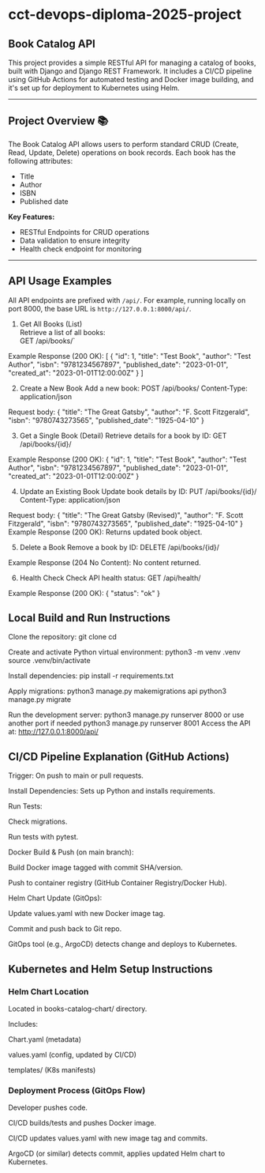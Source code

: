 # cct-devops-diploma-2025-project

## Book Catalog API

This project provides a simple RESTful API for managing a catalog of books, built with Django and Django REST Framework. It includes a CI/CD pipeline using GitHub Actions for automated testing and Docker image building, and it's set up for deployment to Kubernetes using Helm.

---

## Project Overview 📚

The Book Catalog API allows users to perform standard CRUD (Create, Read, Update, Delete) operations on book records. Each book has the following attributes:

- Title
- Author
- ISBN
- Published date

**Key Features:**

- RESTful Endpoints for CRUD operations  
- Data validation to ensure integrity  
- Health check endpoint for monitoring  

---

## API Usage Examples

All API endpoints are prefixed with `/api/`. For example, running locally on port 8000, the base URL is `http://127.0.0.1:8000/api/`.

1. Get All Books (List)  
Retrieve a list of all books:  
GET /api/books/`

Example Response (200 OK): 
[
  {
    "id": 1,
    "title": "Test Book",
    "author": "Test Author",
    "isbn": "9781234567897",
    "published_date": "2023-01-01",
    "created_at": "2023-01-01T12:00:00Z"
  }
]

2. Create a New Book
Add a new book:
POST /api/books/
Content-Type: application/json

Request body:
{
  "title": "The Great Gatsby",
  "author": "F. Scott Fitzgerald",
  "isbn": "9780743273565",
  "published_date": "1925-04-10"
}

3. Get a Single Book (Detail)
Retrieve details for a book by ID:
GET /api/books/{id}/

Example Response (200 OK):
{
  "id": 1,
  "title": "Test Book",
  "author": "Test Author",
  "isbn": "9781234567897",
  "published_date": "2023-01-01",
  "created_at": "2023-01-01T12:00:00Z"
}

4. Update an Existing Book
Update book details by ID:
PUT /api/books/{id}/
Content-Type: application/json

Request body:
{
  "title": "The Great Gatsby (Revised)",
  "author": "F. Scott Fitzgerald",
  "isbn": "9780743273565",
  "published_date": "1925-04-10"
}
Example Response (200 OK): Returns updated book object.

5. Delete a Book
Remove a book by ID:
DELETE /api/books/{id}/

Example Response (204 No Content): No content returned.

6. Health Check
Check API health status:
GET /api/health/

Example Response (200 OK):
{
  "status": "ok"
}

## Local Build and Run Instructions
Clone the repository:
git clone <your-repository-url>
cd <your-repository-directory>

Create and activate Python virtual environment:
python3 -m venv .venv
source .venv/bin/activate

Install dependencies:
pip install -r requirements.txt

Apply migrations:
python3 manage.py makemigrations api
python3 manage.py migrate

Run the development server:
python3 manage.py runserver 8000
or use another port if needed
python3 manage.py runserver 8001
Access the API at:
http://127.0.0.1:8000/api/

## CI/CD Pipeline Explanation (GitHub Actions)
Trigger: On push to main or pull requests.

Install Dependencies: Sets up Python and installs requirements.

Run Tests:

Check migrations.

Run tests with pytest.

Docker Build & Push (on main branch):

Build Docker image tagged with commit SHA/version.

Push to container registry (GitHub Container Registry/Docker Hub).

Helm Chart Update (GitOps):

Update values.yaml with new Docker image tag.

Commit and push back to Git repo.

GitOps tool (e.g., ArgoCD) detects change and deploys to Kubernetes.

## Kubernetes and Helm Setup Instructions 
### Helm Chart Location
Located in books-catalog-chart/ directory.

Includes:

Chart.yaml (metadata)

values.yaml (config, updated by CI/CD)

templates/ (K8s manifests)

### Deployment Process (GitOps Flow)
Developer pushes code.

CI/CD builds/tests and pushes Docker image.

CI/CD updates values.yaml with new image tag and commits.

ArgoCD (or similar) detects commit, applies updated Helm chart to Kubernetes.
